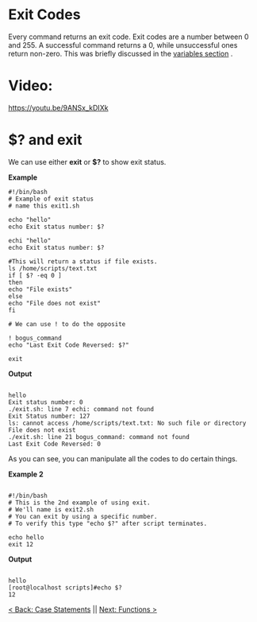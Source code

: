 # Exit Codes
Every command returns an exit code.
Exit codes are a number between 0 and 255.
A successful command returns a 0, while unsuccessful ones return non-zero. This was briefly discussed in the  [variables section](https://sxcdennis.github.io/basic-shell-scripting/Variables "Variables") .

# Video:

https://youtu.be/9ANSx_kDIXk

# $? and exit
 We can use either **exit** or **$?** to show exit status.

 **Example**

 ```
#!/bin/bash
# Example of exit status
# name this exit1.sh

echo "hello"
echo Exit status number: $?

echi "hello"
echo Exit status number: $?

#This will return a status if file exists.
ls /home/scripts/text.txt
if [ $? -eq 0 ]
then
echo "File exists"
else
echo "File does not exist"
fi

# We can use ! to do the opposite

! bogus_command
echo "Last Exit Code Reversed: $?"

exit
 ```

 **Output**

 ```

hello
Exit status number: 0
./exit.sh: line 7 echi: command not found
Exit Status number: 127
ls: cannot access /home/scripts/text.txt: No such file or directory
File does not exist
./exit.sh: line 21 bogus_command: command not found
Last Exit Code Reversed: 0

 ```
As you can see, you can manipulate all the codes to do certain things.

**Example 2**

```

#!/bin/bash
# This is the 2nd example of using exit.
# We'll name is exit2.sh
# You can exit by using a specific number.
# To verify this type "echo $?" after script terminates.

echo hello  
exit 12

```

**Output**

```

hello
[root@localhost scripts]#echo $?
12

```

[< Back: Case Statements](https://sxcdennis.github.io/basic-shell-scripting/Case%20Statements "Case Statements") || [Next: Functions >](https://sxcdennis.github.io/basic-shell-scripting/Functions "Functions")
